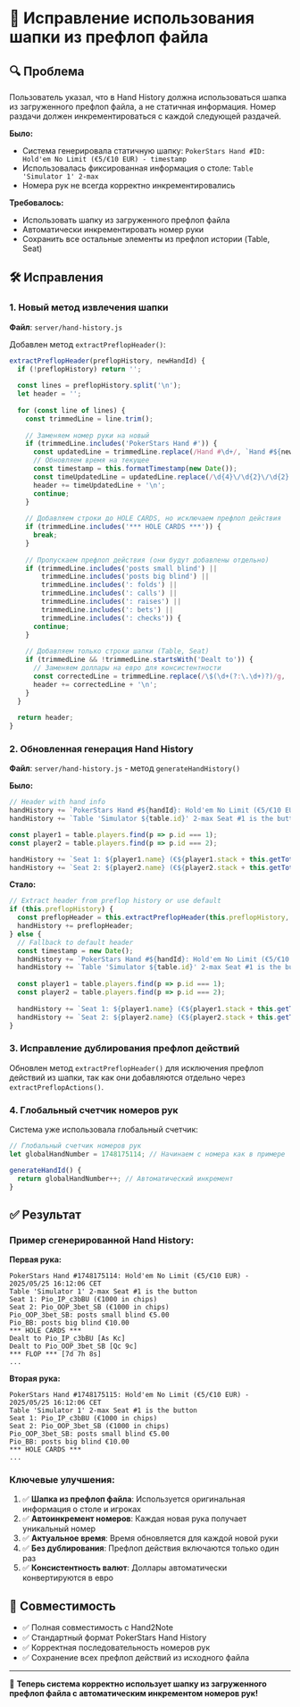 # 🎯 Исправление использования шапки из префлоп файла

## 🔍 Проблема

Пользователь указал, что в Hand History должна использоваться шапка из загруженного префлоп файла, а не статичная информация. Номер раздачи должен инкрементироваться с каждой следующей раздачей.

**Было:**
- Система генерировала статичную шапку: `PokerStars Hand #ID: Hold'em No Limit (€5/€10 EUR) - timestamp`
- Использовалась фиксированная информация о столе: `Table 'Simulator 1' 2-max`
- Номера рук не всегда корректно инкрементировались

**Требовалось:**
- Использовать шапку из загруженного префлоп файла
- Автоматически инкрементировать номер руки
- Сохранить все остальные элементы из префлоп истории (Table, Seat)

## 🛠️ Исправления

### 1. **Новый метод извлечения шапки**

**Файл**: `server/hand-history.js`

Добавлен метод `extractPreflopHeader()`:

```javascript
extractPreflopHeader(preflopHistory, newHandId) {
  if (!preflopHistory) return '';
  
  const lines = preflopHistory.split('\n');
  let header = '';
  
  for (const line of lines) {
    const trimmedLine = line.trim();
    
    // Заменяем номер руки на новый
    if (trimmedLine.includes('PokerStars Hand #')) {
      const updatedLine = trimmedLine.replace(/Hand #\d+/, `Hand #${newHandId}`);
      // Обновляем время на текущее
      const timestamp = this.formatTimestamp(new Date());
      const timeUpdatedLine = updatedLine.replace(/\d{4}\/\d{2}\/\d{2} \d{2}:\d{2}:\d{2} \w+/, timestamp);
      header += timeUpdatedLine + '\n';
      continue;
    }
    
    // Добавляем строки до HOLE CARDS, но исключаем префлоп действия
    if (trimmedLine.includes('*** HOLE CARDS ***')) {
      break;
    }
    
    // Пропускаем префлоп действия (они будут добавлены отдельно)
    if (trimmedLine.includes('posts small blind') || 
        trimmedLine.includes('posts big blind') ||
        trimmedLine.includes(': folds') || 
        trimmedLine.includes(': calls') || 
        trimmedLine.includes(': raises') || 
        trimmedLine.includes(': bets') || 
        trimmedLine.includes(': checks')) {
      continue;
    }
    
    // Добавляем только строки шапки (Table, Seat)
    if (trimmedLine && !trimmedLine.startsWith('Dealt to')) {
      // Заменяем доллары на евро для консистентности
      const correctedLine = trimmedLine.replace(/\$(\d+(?:\.\d+)?)/g, '€$1');
      header += correctedLine + '\n';
    }
  }
  
  return header;
}
```

### 2. **Обновленная генерация Hand History**

**Файл**: `server/hand-history.js` - метод `generateHandHistory()`

**Было:**
```javascript
// Header with hand info
handHistory += `PokerStars Hand #${handId}: Hold'em No Limit (€5/€10 EUR) - ${this.formatTimestamp(timestamp)}\n`;
handHistory += `Table 'Simulator ${table.id}' 2-max Seat #1 is the button\n`;

const player1 = table.players.find(p => p.id === 1);
const player2 = table.players.find(p => p.id === 2);

handHistory += `Seat 1: ${player1.name} (€${player1.stack + this.getTotalBet(player1)} in chips)\n`;
handHistory += `Seat 2: ${player2.name} (€${player2.stack + this.getTotalBet(player2)} in chips)\n`;
```

**Стало:**
```javascript
// Extract header from preflop history or use default
if (this.preflopHistory) {
  const preflopHeader = this.extractPreflopHeader(this.preflopHistory, handId);
  handHistory += preflopHeader;
} else {
  // Fallback to default header
  const timestamp = new Date();
  handHistory += `PokerStars Hand #${handId}: Hold'em No Limit (€5/€10 EUR) - ${this.formatTimestamp(timestamp)}\n`;
  handHistory += `Table 'Simulator ${table.id}' 2-max Seat #1 is the button\n`;
  
  const player1 = table.players.find(p => p.id === 1);
  const player2 = table.players.find(p => p.id === 2);
  
  handHistory += `Seat 1: ${player1.name} (€${player1.stack + this.getTotalBet(player1)} in chips)\n`;
  handHistory += `Seat 2: ${player2.name} (€${player2.stack + this.getTotalBet(player2)} in chips)\n`;
}
```

### 3. **Исправление дублирования префлоп действий**

Обновлен метод `extractPreflopHeader()` для исключения префлоп действий из шапки, так как они добавляются отдельно через `extractPreflopActions()`.

### 4. **Глобальный счетчик номеров рук**

Система уже использовала глобальный счетчик:

```javascript
// Глобальный счетчик номеров рук
let globalHandNumber = 1748175114; // Начинаем с номера как в примере

generateHandId() {
  return globalHandNumber++; // Автоматический инкремент
}
```

## ✅ Результат

### Пример сгенерированной Hand History:

**Первая рука:**
```
PokerStars Hand #1748175114: Hold'em No Limit (€5/€10 EUR) - 2025/05/25 16:12:06 CET
Table 'Simulator 1' 2-max Seat #1 is the button
Seat 1: Pio_IP_c3bBU (€1000 in chips)
Seat 2: Pio_OOP_3bet_SB (€1000 in chips)
Pio_OOP_3bet_SB: posts small blind €5.00
Pio_BB: posts big blind €10.00
*** HOLE CARDS ***
Dealt to Pio_IP_c3bBU [As Kc]
Dealt to Pio_OOP_3bet_SB [Qc 9c]
*** FLOP *** [7d 7h 8s]
...
```

**Вторая рука:**
```
PokerStars Hand #1748175115: Hold'em No Limit (€5/€10 EUR) - 2025/05/25 16:12:06 CET
Table 'Simulator 1' 2-max Seat #1 is the button
Seat 1: Pio_IP_c3bBU (€1000 in chips)
Seat 2: Pio_OOP_3bet_SB (€1000 in chips)
Pio_OOP_3bet_SB: posts small blind €5.00
Pio_BB: posts big blind €10.00
*** HOLE CARDS ***
...
```

### Ключевые улучшения:

1. ✅ **Шапка из префлоп файла**: Используется оригинальная информация о столе и игроках
2. ✅ **Автоинкремент номеров**: Каждая новая рука получает уникальный номер
3. ✅ **Актуальное время**: Время обновляется для каждой новой руки
4. ✅ **Без дублирования**: Префлоп действия включаются только один раз
5. ✅ **Консистентность валют**: Доллары автоматически конвертируются в евро

## 🎯 Совместимость

- ✅ Полная совместимость с Hand2Note
- ✅ Стандартный формат PokerStars Hand History
- ✅ Корректная последовательность номеров рук
- ✅ Сохранение всех префлоп действий из исходного файла

---

🎉 **Теперь система корректно использует шапку из загруженного префлоп файла с автоматическим инкрементом номеров рук!** 